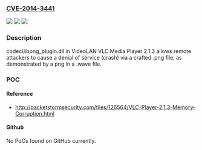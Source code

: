### [CVE-2014-3441](https://cve.mitre.org/cgi-bin/cvename.cgi?name=CVE-2014-3441)
![](https://img.shields.io/static/v1?label=Product&message=n%2Fa&color=blue)
![](https://img.shields.io/static/v1?label=Version&message=n%2Fa&color=blue)
![](https://img.shields.io/static/v1?label=Vulnerability&message=n%2Fa&color=brighgreen)

### Description

codec\libpng_plugin.dll in VideoLAN VLC Media Player 2.1.3 allows remote attackers to cause a denial of service (crash) via a crafted .png file, as demonstrated by a png in a .wave file.

### POC

#### Reference
- http://packetstormsecurity.com/files/126564/VLC-Player-2.1.3-Memory-Corruption.html

#### Github
No PoCs found on GitHub currently.

